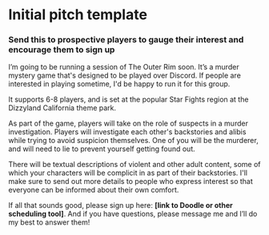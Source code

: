 # Initial pitch template
### Send this to prospective players to gauge their interest and encourage them to sign up

I’m going to be running a session of The Outer Rim soon. It’s a murder mystery game that's designed to be played over Discord. If people are interested in playing sometime, I'd be happy to run it for this group.

It supports 6-8 players, and is set at the popular Star Fights region at the Dizzyland California theme park.

As part of the game, players will take on the role of suspects in a murder investigation.  Players will investigate each other's backstories and alibis while trying to avoid suspicion themselves. One of you will be the murderer, and will need to lie to prevent yourself getting found out.

There will be textual descriptions of violent and other adult content, some of which your characters will be complicit in as part of their backstories. I'll make sure to send out more details to people who express interest so that everyone can be informed about their own comfort.

If all that sounds good, please sign up here: **[link to Doodle or other scheduling tool]**. And if you have questions, please message me and I’ll do my best to answer them!
